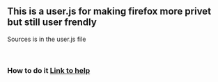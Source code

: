 ## This is a user.js for making firefox more privet but still user frendly

Sources is in the user.js file

<br>

### How to do it [Link to help](https://github.com/HkopMD/user.js_NotAdvanced/wiki/How-to-use-user.js)
